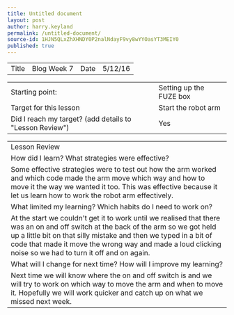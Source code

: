 ```yaml
---
title: Untitled document
layout: post
author: harry.keyland
permalink: /untitled-document/
source-id: 1HJN5QLxZhXHNDY0P2nalNdayF9vy8wYYOasYT3MEIY0
published: true
---
```

<table>
  <tr>
    <td>Title</td>
    <td>Blog Week 7</td>
    <td>Date</td>
    <td>5/12/16</td>
  </tr>
</table>


<table>
  <tr>
    <td>Starting point:</td>
    <td>Setting up the FUZE box</td>
  </tr>
  <tr>
    <td>Target for this lesson</td>
    <td>Start the robot arm</td>
  </tr>
  <tr>
    <td>Did I reach my target? 
(add details to "Lesson Review")</td>
    <td> Yes</td>
  </tr>
</table>


<table>
  <tr>
    <td>Lesson Review</td>
  </tr>
  <tr>
    <td>How did I learn? What strategies were effective?</td>
  </tr>
  <tr>
    <td>Some effective strategies were to test out how the arm worked and which code made the arm move which way and how to move it the way we wanted it too. This was effective because it let us learn how to work the robot arm effectively. </td>
  </tr>
  <tr>
    <td>What limited my learning? Which habits do I need to work on?</td>
  </tr>
  <tr>
    <td>At the start we couldn't get it to work until we realised that there was an on and off switch at the back of the arm so we got held up a little bit on that silly mistake and then we typed in a bit of code that made it move the wrong way and made a loud clicking noise so we had to turn it off and on again.</td>
  </tr>
  <tr>
    <td>What will I change for next time? How will I improve my learning?</td>
  </tr>
  <tr>
    <td>Next time we will know where the on and off switch is and we will try to work on which way to move the arm and when to move it. Hopefully we will work quicker and catch up on what we missed next week. </td>
  </tr>
</table>


